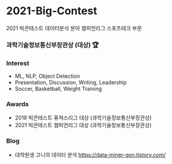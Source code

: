 # 2021-Big-Contest
2021 빅콘테스트 데이터분석 분야 챔피언리그 스포츠테크 부문

### 과학기술정보통신부장관상 (대상) 🏆

### Interest
* ML, NLP, Object Detection
* Presentation, Discussion, Writing, Leadership 
* Soccer, Basketball, Weight Training

### Awards
* 2019 빅콘테스트 퓨쳐스리그 대상 (과학기술정보통신부장관상)
* 2021 빅콘테스트 챔피언리그 대상 (과학기술정보통신부장관상)

### Blog
* 대학원생 고니의 데이터 분석 https://data-miner-gon.tistory.com/
